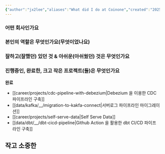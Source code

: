 ```yaml
---
{"author":"jx2lee","aliases":"What did I do at Coinone","created":"2025-08-02T15:54:29.250+09:00","last-updated":"2025-08-02 15:54","tags":["coinone","work"],"dg-publish":true,"dg-home-link":false,"dg-show-local-graph":true,"dg-show-backlinks":false,"dg-show-toc":true,"dg-show-inline-title":false,"dg-show-file-tree":false,"dg-enable-search":false,"dg-link-preview":true,"dg-show-tags":false,"dg-pass-frontmatter":false,"permalink":"/career/coinone/","dgShowLocalGraph":true,"dgShowToc":true,"dgLinkPreview":true,"dgPassFrontmatter":true,"noteIcon":""}
---
```




### 어떤 회사인가요
### 본인의 역할은 무엇인가요(무엇이었나요)
### 잘하고(잘했던) 있던 것 & 아쉬운(아쉬웠던) 것은 무엇인가요
### 진행중인, 완료한, 크고 작은 프로젝트(들)은 무엇인가요
**완료**
- [[career/projects/cdc-pipeline-with-debezium\|Debezium 을 이용한 CDC 파이프라인 구축]]
- [[data/kafka/__/migration-to-kakfa-connect\|서버로그 파이프라인 마이그레이션]]
- [[career/projects/self-serve-data\|Self Serve Data]]
- [[data/dbt/__/dbt-cicd-pipeline\|Github Action 을 활용한 dbt CI/CD 파이프라인 구축]]

**작고 소중한**
- 
